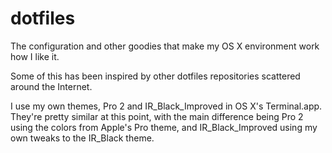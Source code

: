 # dotfiles

The configuration and other goodies that make my OS X environment work how I like it.

Some of this has been inspired by other dotfiles repositories scattered around the Internet.

I use my own themes, Pro 2 and IR_Black_Improved in OS X's Terminal.app. They're pretty similar at this point, with the main difference being Pro 2 using the colors from Apple's Pro theme, and IR_Black_Improved using my own tweaks to the IR_Black theme.
